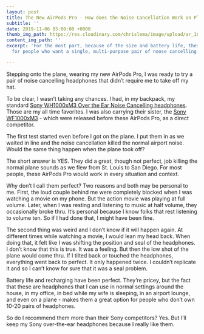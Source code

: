 ```yaml
---
layout: post
title: The New AirPods Pro - How does the Noise Cancellation Work on Planes?
subtitle: ''
date: 2019-11-06 05:00:00 +0000
thumb_img_path: https://res.cloudinary.com/chrislema/image/upload/ar_16:9,c_fill/c_scale,w_auto/c_limit,w_1000/v1573017115/2352FCFF-5920-4A1F-AC79-FF94550ADBA5_guvfft.jpg
content_img_path: ''
excerpt: 'For the most part, because of the size and battery life, these will be great
  for people who want a single, multi-purpose pair of noose cancelling headphones. '

---
```

Stepping onto the plane, wearing my new AirPods Pro, I was ready to try a pair of noise cancelling headphones that didn’t require me to take off my hat.

To be clear, I wasn’t taking any chances. I had, in my backpack, my standard [Sony WH1000xM3 Over the Ear Noise Cancelling headphones](https://amzn.to/2Nj4DVR "Best wireless Bluetooth noise cancelling over the ear headphones"). Those are my all time favorites. I was also carrying their sister, the [Sony WF1000xM3](https://amzn.to/2JV79PZ "Sony’s competitor to the new AirPods Pro") - which were released before these AirPods Pro, as a direct competitor. 

The first test started even before I got on the plane. I put them in as we waited in line and the noise cancellation killed the normal airport noise. Would the same thing happen when the plane took off?

The short answer is YES. They did a great, though not perfect, job killing the normal plane sounds as we flew from St. Louis to San Diego. For most people, these AirPods Pro would work in every situation and context.

Why don’t I call them perfect? Two reasons and both may be personal to me. First, the loud couple behind me were completely blocked when I was watching a movie on my phone. But the action movie was playing at full volume. Later, when I was resting and listening to music at half volume, they occasionally broke thru. It’s personal because I know folks that rest listening to volume ten. So if I had done that, I might have been fine.

The second thing was weird and I don’t know if it will happen again. At different times while watching a movie, I would lean my head back. When doing that, it felt like I was shifting the position and seal of the headphones. I don’t know that this is true. It was a feeling. But then the low shot of the plane would come thru. If I tilted back or touched the headphones, everything went back to perfect. It only happened twice. I couldn’t replicate it and so I can’t know for sure that it was a seal problem.

Battery life and recharging have been perfect. They’re pricey, but the fact that these are headphones that I can use in normal settings around the house, in my office, in bed while my wife is sleeping, in an airport lounge, and even on a plane - makes them a great option for people who don’t own 10-20 pairs of headphones.

So do I recommend them more than their Sony competitors? Yes. But I’ll keep my Sony over-the-ear headphones because I really like them. 